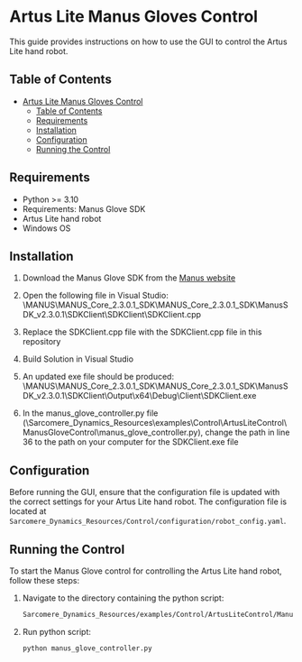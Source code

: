 # Artus Lite Manus Gloves Control

This guide provides instructions on how to use the GUI to control the Artus Lite hand robot.

## Table of Contents

- [Artus Lite Manus Gloves Control](#artus-lite-manus-gloves-control)
  - [Table of Contents](#table-of-contents)
  - [Requirements](#requirements)
  - [Installation](#installation)
  - [Configuration](#configuration)
  - [Running the Control](#running-the-control)

## Requirements

- Python >= 3.10
- Requirements: Manus Glove SDK
- Artus Lite hand robot
- Windows OS

## Installation


1. Download the Manus Glove SDK from the [Manus website](https://docs.manus-meta.com/2.4.0/Plugins/SDK/getting%20started/)

2. Open the following file in Visual Studio: \MANUS\MANUS_Core_2.3.0.1_SDK\MANUS_Core_2.3.0.1_SDK\ManusSDK_v2.3.0.1\SDKClient\SDKClient\SDKClient.cpp

3. Replace the SDKClient.cpp file with the SDKClient.cpp file in this repository

4. Build Solution in Visual Studio

5. An updated exe file should be produced: \MANUS\MANUS_Core_2.3.0.1_SDK\MANUS_Core_2.3.0.1_SDK\ManusSDK_v2.3.0.1\SDKClient\Output\x64\Debug\Client\SDKClient.exe

6. In the manus_glove_controller.py file (\Sarcomere_Dynamics_Resources\examples\Control\ArtusLiteControl\ManusGloveControl\manus_glove_controller.py), change the path in line 36 to the path on your computer for the SDKClient.exe file
   
## Configuration

Before running the GUI, ensure that the configuration file is updated with the correct settings for your Artus Lite hand robot. The configuration file is located at `Sarcomere_Dynamics_Resources/Control/configuration/robot_config.yaml`.

## Running the Control

To start the Manus Glove control for controlling the Artus Lite hand robot, follow these steps:

1. Navigate to the directory containing the python script:
    ```sh
    Sarcomere_Dynamics_Resources/examples/Control/ArtusLiteControl/ManusGloveControl
    ```

2. Run python script:

    ```sh
    python manus_glove_controller.py
    ```
